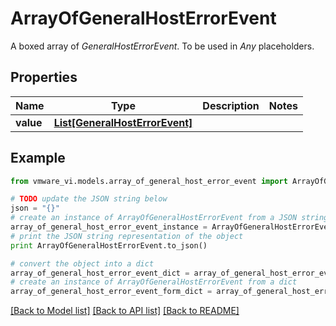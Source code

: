 # ArrayOfGeneralHostErrorEvent

A boxed array of *GeneralHostErrorEvent*. To be used in *Any* placeholders. 

## Properties
Name | Type | Description | Notes
------------ | ------------- | ------------- | -------------
**value** | [**List[GeneralHostErrorEvent]**](GeneralHostErrorEvent.md) |  | 

## Example

```python
from vmware_vi.models.array_of_general_host_error_event import ArrayOfGeneralHostErrorEvent

# TODO update the JSON string below
json = "{}"
# create an instance of ArrayOfGeneralHostErrorEvent from a JSON string
array_of_general_host_error_event_instance = ArrayOfGeneralHostErrorEvent.from_json(json)
# print the JSON string representation of the object
print ArrayOfGeneralHostErrorEvent.to_json()

# convert the object into a dict
array_of_general_host_error_event_dict = array_of_general_host_error_event_instance.to_dict()
# create an instance of ArrayOfGeneralHostErrorEvent from a dict
array_of_general_host_error_event_form_dict = array_of_general_host_error_event.from_dict(array_of_general_host_error_event_dict)
```
[[Back to Model list]](../README.md#documentation-for-models) [[Back to API list]](../README.md#documentation-for-api-endpoints) [[Back to README]](../README.md)


